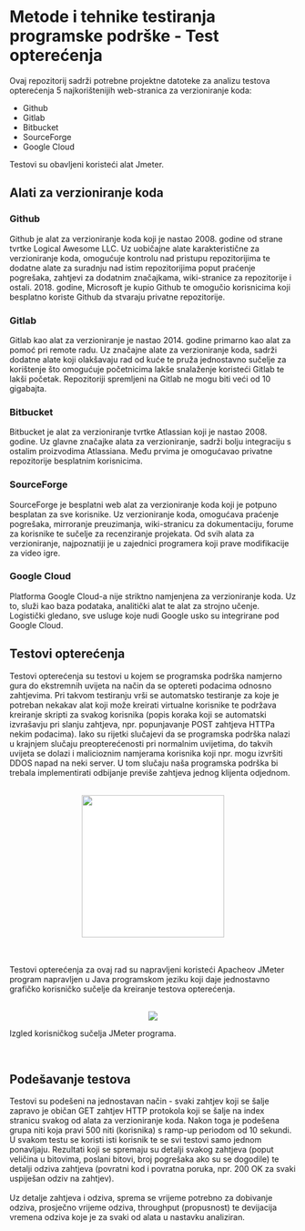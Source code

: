 # Metode i tehnike testiranja programske podrške - Test opterećenja
Ovaj repozitorij sadrži potrebne projektne datoteke za analizu testova opterećenja 5 najkorištenijih web-stranica za verzioniranje koda:
- Github
- Gitlab
- Bitbucket
- SourceForge
- Google Cloud

Testovi su obavljeni koristeći alat Jmeter.

## Alati za verzioniranje koda
### Github
Github je alat za verzioniranje koda koji je nastao 2008. godine od strane tvrtke Logical Awesome LLC. Uz uobičajne alate karakteristične za verzioniranje koda, omogućuje kontrolu nad pristupu repozitorijima te dodatne alate za suradnju nad istim repozitorijima poput praćenje pogrešaka, zahtjevi za dodatnim značajkama, wiki-stranice za repozitorije i ostali. 2018. godine, Microsoft je kupio Github te omogučio korisnicima koji besplatno koriste Github da stvaraju privatne repozitorije.
### Gitlab
Gitlab kao alat za verzioniranje je nastao 2014. godine primarno kao alat za pomoć pri remote radu. Uz značajne alate za verzioniranje koda, sadrži dodatne alate koji olakšavaju rad od kuće te pruža jednostavno sučelje za korištenje što omogućuje početnicima lakše snalaženje koristeći Gitlab te lakši početak. Repozitoriji spremljeni na Gitlab ne mogu biti veći od 10 gigabajta.
### Bitbucket
Bitbucket je alat za verzioniranje tvrtke Atlassian koji je nastao 2008. godine. Uz glavne značajke alata za verzioniranje, sadrži bolju integraciju s ostalim proizvodima Atlassiana. Među prvima je omogućavao privatne repozitorije besplatnim korisnicima.
### SourceForge
SourceForge je besplatni web alat za verzioniranje koda koji je potpuno besplatan za sve korisnike. Uz verzioniranje koda, omogućava praćenje pogrešaka, mirroranje preuzimanja, wiki-stranicu za dokumentaciju, forume za korisnike te sučelje za recenziranje projekata. Od svih alata za verzioniranje, najpoznatiji je u zajednici programera koji prave modifikacije za video igre.
### Google Cloud
Platforma Google Cloud-a nije striktno namjenjena za verzioniranje koda. Uz to, služi kao baza podataka, analitički alat te alat za strojno učenje. Logistički gledano, sve usluge koje nudi Google usko su integrirane pod Google Cloud.

## Testovi opterećenja
Testovi opterećenja su testovi u kojem se programska podrška namjerno gura do ekstremnih uvijeta na način da se optereti podacima odnosno zahtjevima. Pri takvom testiranju vrši se automatsko testiranje za koje je potreban nekakav alat koji može kreirati virtualne korisnike te podržava kreiranje skripti za svakog korisnika (popis koraka koji se automatski izvrašavju pri slanju zahtjeva, npr. popunjavanje POST zahtjeva HTTPa nekim podacima). Iako su rijetki slučajevi da se programska podrška nalazi u krajnjem slučaju preopterećenosti pri normalnim uvijetima, do takvih uvijeta se dolazi i malicioznim namjerama korisnika koji npr. mogu izvršiti DDOS napad na neki server. U tom slučaju naša programska podrška bi trebala implementirati odbijanje previše zahtjeva jednog klijenta odjednom.
<br />
<br />
<p align="center">
  <img width="250" src="https://jmeter.apache.org/images/logo.svg" style="background-color:white;">
</p>
<br />
<br />
Testovi opterećenja za ovaj rad su napravljeni koristeći Apacheov JMeter program napravljen u Java programskom jeziku koji daje jednostavno grafičko korisničko sučelje da kreiranje testova opterećenja.
<br />
<br />
<p align="center">
  <img src="https://github.com/bencevicbruno/MTTPP_Test_opterecenja/blob/main/README/jmeter_gui.png"><br />
  <p>Izgled korisničkog sučelja JMeter programa.</p>
</p>
<br />

## Podešavanje testova  
Testovi su podešeni na jednostavan način - svaki zahtjev koji se šalje zapravo je običan GET zahtjev HTTP protokola koji se šalje na index stranicu svakog od alata za verzioniranje koda. Nakon toga je podešena grupa niti koja pravi 500 niti (korisnika) s ramp-up periodom od 10 sekundi. U svakom testu se koristi isti korisnik te se svi testovi samo jednom ponavljaju. Rezultati koji se spremaju su detalji svakog zahtjeva (poput veličina u bitovima, poslani bitovi, broj pogrešaka ako su se dogodile) te detalji odziva zahtjeva (povratni kod i povratna poruka, npr. 200 OK za svaki uspiješan odziv na zahtjev).<br />
<br />
Uz detalje zahtjeva i odziva, sprema se vrijeme potrebno za dobivanje odziva, prosječno vrijeme odziva, throughput (propusnost) te devijacija vremena odziva koje je za svaki od alata u nastavku analiziran.